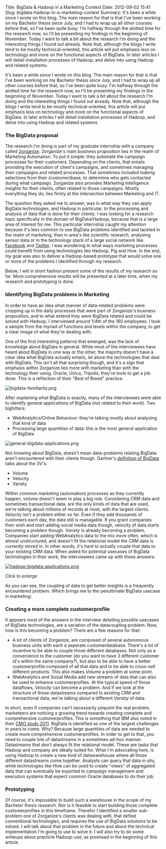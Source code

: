 Title: BigData & Hadoop in a Marketing Context
Date: 2012-09-02 15:41
Slug: bigdata-hadoop-in-a-marketing-context
Summary: It's been a while since I wrote on this blog. The main reason for that is that I've been working on my Bachelor thesis since July, and I had to wrap up all other courses before that, so I've been quite busy. I'm halfway through the alotted time for the research now, so I'll be presenting my findings in the beginning of November. Today I want to talk a bit about the research I'm doing and the interesting things I found out already. Note that, although the blogs I write tend to be mostly technical-oriented, this article will put emphasis less on technology and more on the functional aspects of BigData. In later articles I will detail installation processes of Hadoop, and delve into using Hadoop and related systems.

It's been a while since I wrote on this blog. The main reason for that is that I've been working on my Bachelor thesis since July, and I had to wrap up all other courses before that, so I've been quite busy. I'm halfway through the alotted time for the research now, so I'll be presenting my findings in the beginning of November. Today I want to talk a bit about the research I'm doing and the interesting things I found out already. Note that, although the blogs I write tend to be mostly technical-oriented, this article will put emphasis less on technology and more on the functional aspects of BigData. In later articles I will detail installation processes of Hadoop, and delve into using Hadoop and related systems.

### The BigData proposal
The research I'm doing is part of my graduate internship with a company called [2organize](http://www.2organize.com). 2organize's main business proposition lies in the realm of Marketing Automation. To put it simple: they automate the campaign processes for their customers. Depending on the clients, that entails providing the execution of client's campaigns, and sometimes managing their campaigns and related processes. That sometimes included making selections from their (customer)base, to determine who gets contacted during what campaign. 2organize also provides Marketing Intelligence insights for their clients, often related to those campaigns. Mostly everything they do, lies firmly at the intersection between Marketing and IT.

The question they asked me to answer, was in what way they can apply BigData technologies, and Hadoop in particular, to the processing and analysis of data that is done for their clients. I was looking for a research topic specifically in the domain of BigData/Hadoop, because that is a large area of interest for me. This particular internship caught my attention because it's less common to see BigData problems identified and tackled in the realm of marketing, than in area's like scientific research, analysing sensor data or in the technology stack of a large social network like [Facebook](www.facebook.com) and [Twitter](www.twitter.com). I was wondering in what ways marketing processes could benefit from using technologies like Hadoop, Pig and Hive. In the end, my goal was also to deliver a Hadoop-based prototype that would solve one or more of the problems I identified through my research.

Below, I will in short fashion present some of the results of my research so far. More comprehensive results will be presented at a later time, when my research and prototyping is done.

### Identifying BigData problems in Marketing
In order to have an idea what manner of data-related problems were cropping up in the daily processes that were part of 2organize's business proposition, and to what extend they were BigData related and could be solved with Hadoop, I interviewed around 1/4th of the 160 employees. I took a sample from the myriad of functions and levels within the company, to get a clear image of what they're dealing with. 

One of the first interesting patterns that emerged, was the lack of knowledge about BigData in general. While most of the interviewees have heard about BigData in one way or the other, the majority doesn't have a clear idea what BigData actually entails, let alone the technologies that deal with BigData. This isn't all that surprising though, and it's a sign that emphasis within 2organize lies more with marketing than with the technology their using. Oracle, Unica, Tripolis, they're tools to get a job done. This is a reflection of their "Best of Breed" practice.

![bigdata-familiarity.png]({filename}/images/bigdata-familiarity.png)

After explaining what BigData is exactly, many of the interviewees were able to identify general applications of BigData (not related to their work). Two bighitters:

- WebAnalytics/Online Behaviour: they're talking mostly about analysing that kind of data
- Processing large quantities of data: this is the most general application of BigData

![general-bigdata-applications.png]({filename}/images/general-bigdata-applications.png)

Not knowing about BigData, doesn't mean data-problems relating BigData aren't encountered with their clients though. Gartner's [_definition_ of BigData](http://blogs.gartner.com/doug-laney/deja-vvvue-others-claiming-gartners-volume-velocity-variety-construct-for-big-data/) talks about the 3V's:

- Volume
- Velocity
- Variety

Within common marketing (automation) processes as they currently happen, _volume_ doesn't seem to play a big role. Considering CRM data and sometimes transactional data, are the only kinds of data that are used, we're talking about millions of records at most, with the largest clients. _Velocity_ isn't a problem either so far. Even if they add thousands of customers each day, the data still is managable. If you grant companies their wish and start adding social media data though, velocity of data starts becoming a problem though. _Variety_ is already becoming a problem. Companies start adding WebAnalytics data to the mix more often, which is almost unstructured, and doesn't fit the relational model the CRM data is currently stored in. In other words, it's hard to actually couple that data to your existing CRM data.
When asked for potential usecases of BigData technologies in their work, the interviewees came up with these answers:

[![hadoop-bigdata-applications.png]({filename}/images/hadoop-bigdata-applications-small.png)]({filename}/images/hadoop-bigdata-applications.png)

_Click to enlarge_

As you can see, the coupling of data to get better insights is a frequently encountered problem. Which brings me to the penultimate BigData usecase in marketing:

### Creating a more complete customerprofile
It appears most of the answers in the interview detailing possible usecases of BigData technologies, are a variation of the datacoupling problem. Now, how is this becoming a problem? There are a few reasons for that:

- A lot of clients of 2organize, are composed of several autonomous business units with each a seperate customerdatabase. There's a lot of incentive to be able to couple those different databases. Not only as a convenience to the customer (do you want to have 3 different customer id's within the same company?), but also to be able to have a better customerprofile composed of all that data and to be able to cross-sell different products. This also makes _Volume_ a problem at some point.
- WebAnalytics and Social Media add new streams of data that can also be used to enhance customerprofiles. At the typical speed of those dataflows, _Velocity_ can become a problem. And if we look at the structure of those datastreams compared to existing CRM and transactional data, we're talking about a different _Variaty_ of data.

In short, even if companies can't necessarily pinpoint the real problem, marketeers are noticing a growing trend towards creating complete and comprehensive customerprofiles. This is something that IBM also noted in their [CMO study 2011](http://www-935.ibm.com/services/us/cmo/cmostudy2011/cmo-registration.html). BigData is identified as one of the largest challenges in years to come. Why? Because large quantities of data are needed to create more comprehensive customerprofiles. In order to get to that, you need to couple lots of datastreams in a sometimes ad-hoc manner. Datastreams that don't always fit the relational model. These are tasks that Hadoop and company are ideally suited for. What I'm advocating here, is using Hadoop to create a new kind of datawarehouse where all those different datastreams come together. Analysts can query that data in situ, while technologies like Hive can be used to create "views" of aggregated data that can eventually be exported to campaign management and execution systems that expect common Oracle databases to do their job.

### Prototyping
Of course, it's impossible to build such a warehouse in the scope of my Bachelor thesis research. Nor is it feasible to start building those complete customerprofiles in this timeframe. Therefor I identified a smaller sub-problem one of 2organize's clients was dealing with, that defied conventional technologies, and requires the use of BigData solutions to be solved. I will talk about that problem in the future and about the technical implementation I'm going to use to solve it. I will also try to do some writeups about practicle Hadoop-use, as promised in the beginning of this article.